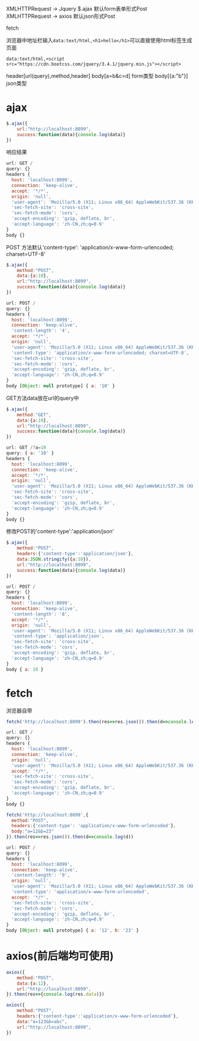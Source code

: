 XMLHTTPRequest -> Jquery $.ajax 默认form表单形式Post
XMLHTTPRequest -> axios 默认json形式Post

fetch

浏览器中地址栏输入```data:text/html,<h1>hello</h1>```可以直接使用html标签生成页面

```data:text/html,<script src="https://cdn.bootcss.com/jquery/3.4.1/jquery.min.js"></script>```

header[url(query),method,header]
body[a=b&c=d] form类型
body[{a:"b"}] json类型

# ajax
```js
$.ajax({
    url:"http://localhost:8099",
    success:function(data){console.log(data)}
})
```

响应结果
```js
url: GET /
query: {}
headers {
  host: 'localhost:8099',
  connection: 'keep-alive',
  accept: '*/*',
  origin: 'null',
  'user-agent': 'Mozilla/5.0 (X11; Linux x86_64) AppleWebKit/537.36 (KHTML, like Gecko) Chrome/78.0.3904.97 Safari/537.36',
  'sec-fetch-site': 'cross-site',
  'sec-fetch-mode': 'cors',
  'accept-encoding': 'gzip, deflate, br',
  'accept-language': 'zh-CN,zh;q=0.9'
}
body {}
```
POST 方法默认'content-type': 'application/x-www-form-urlencoded; charset=UTF-8'
```js
$.ajax({
    method:"POST",
    data:{a:10},
    url:"http://localhost:8099",
    success:function(data){console.log(data)}
})
```
```js
url: POST /
query: {}
headers {
  host: 'localhost:8099',
  connection: 'keep-alive',
  'content-length': '4',
  accept: '*/*',
  origin: 'null',
  'user-agent': 'Mozilla/5.0 (X11; Linux x86_64) AppleWebKit/537.36 (KHTML, like Gecko) Chrome/78.0.3904.97 Safari/537.36',
  'content-type': 'application/x-www-form-urlencoded; charset=UTF-8',
  'sec-fetch-site': 'cross-site',
  'sec-fetch-mode': 'cors',
  'accept-encoding': 'gzip, deflate, br',
  'accept-language': 'zh-CN,zh;q=0.9'
}
body [Object: null prototype] { a: '10' }
```
GET方法data放在url的query中
```js
$.ajax({
    method:"GET",
    data:{a:10},
    url:"http://localhost:8099",
    success:function(data){console.log(data)}
})
```
```js
url: GET /?a=10
query: { a: '10' }
headers {
  host: 'localhost:8099',
  connection: 'keep-alive',
  accept: '*/*',
  origin: 'null',
  'user-agent': 'Mozilla/5.0 (X11; Linux x86_64) AppleWebKit/537.36 (KHTML, like Gecko) Chrome/78.0.3904.97 Safari/537.36',
  'sec-fetch-site': 'cross-site',
  'sec-fetch-mode': 'cors',
  'accept-encoding': 'gzip, deflate, br',
  'accept-language': 'zh-CN,zh;q=0.9'
}
body {}
```
修改POST的'content-type':'application/json'
```js
$.ajax({
    method:"POST",
    headers:{'content-type':'application/json'},
    data:JSON.stringify({a:10}),
    url:"http://localhost:8099",
    success:function(data){console.log(data)}
})
```
```js
url: POST /
query: {}
headers {
  host: 'localhost:8099',
  connection: 'keep-alive',
  'content-length': '8',
  accept: '*/*',
  origin: 'null',
  'user-agent': 'Mozilla/5.0 (X11; Linux x86_64) AppleWebKit/537.36 (KHTML, like Gecko) Chrome/78.0.3904.97 Safari/537.36',
  'content-type': 'application/json',
  'sec-fetch-site': 'cross-site',
  'sec-fetch-mode': 'cors',
  'accept-encoding': 'gzip, deflate, br',
  'accept-language': 'zh-CN,zh;q=0.9'
}
body { a: 10 }
```
# fetch
浏览器自带
```js
fetch('http://localhost:8099').then(res=>res.json()).then(d=>console.log(d))
```
```js
url: GET /
query: {}
headers {
  host: 'localhost:8099',
  connection: 'keep-alive',
  origin: 'null',
  'user-agent': 'Mozilla/5.0 (X11; Linux x86_64) AppleWebKit/537.36 (KHTML, like Gecko) Chrome/78.0.3904.97 Safari/537.36',
  accept: '*/*',
  'sec-fetch-site': 'cross-site',
  'sec-fetch-mode': 'cors',
  'accept-encoding': 'gzip, deflate, br',
  'accept-language': 'zh-CN,zh;q=0.9'
}
body {}
```
```js
fetch('http://localhost:8099',{
  method:"POST",
  headers:{'content-type': 'application/x-www-form-urlencoded'},
  body:"a=12&b=23"
}).then(res=>res.json()).then(d=>console.log(d))
```
```js
url: POST /
query: {}
headers {
  host: 'localhost:8099',
  connection: 'keep-alive',
  'content-length': '9',
  origin: 'null',
  'user-agent': 'Mozilla/5.0 (X11; Linux x86_64) AppleWebKit/537.36 (KHTML, like Gecko) Chrome/78.0.3904.97 Safari/537.36',
  'content-type': 'application/x-www-form-urlencoded',
  accept: '*/*',
  'sec-fetch-site': 'cross-site',
  'sec-fetch-mode': 'cors',
  'accept-encoding': 'gzip, deflate, br',
  'accept-language': 'zh-CN,zh;q=0.9'
}
body [Object: null prototype] { a: '12', b: '23' }
```
# axios(前后端均可使用)
```js
axios({
    method:"POST",
    data:{a:12},
    url:"http://localhost:8099",
}).then(res=>{console.log(res.data)})
```
```js
axios({
    method:"POST",
    headers:{'content-type':'application/x-www-form-urlencoded'},
    data:"a=123&b=abc",
    url:"http://localhost:8099",
})
```
